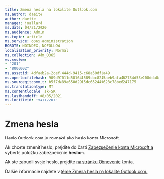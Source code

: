 ```yaml
---
title: Zmena hesla na lokalite Outlook.com
ms.author: daeite
author: daeite
manager: joallard
ms.date: 04/21/2020
ms.audience: Admin
ms.topic: article
ms.service: o365-administration
ROBOTS: NOINDEX, NOFOLLOW
localization_priority: Normal
ms.collection: Adm_O365
ms.custom:
- "201"
- "8000002"
ms.assetid: 4dfaeb2a-2cef-444d-9415-c68a50df1a49
ms.openlocfilehash: 909d97011d581641589cbc8245aeb9afa462734d53e208dda84657cd306d6fb2
ms.sourcegitcommit: b5f7da89a650d2915dc652449623c78be6247175
ms.translationtype: MT
ms.contentlocale: sk-SK
ms.lasthandoff: 08/05/2021
ms.locfileid: "54112207"
---
```

# <a name="change-your-password"></a>Zmena hesla

Heslo Outlook.com je rovnaké ako heslo konta Microsoft.
  
Ak chcete zmeniť heslo, prejdite do časti [Zabezpečenie konta Microsoft a](https://go.microsoft.com/fwlink/p/?linkid=842325&amp;clcid=0x409) vyberte položku Zabezpečenie **heslom**.
  
Ak ste zabudli svoje heslo, prejdite [na stránku Obnovenie](https://go.microsoft.com/fwlink/p/?linkid=841909) konta.
  
Ďalšie informácie nájdete v [téme Zmena hesla na lokalite Outlook.com.](https://support.office.com/article/2138d690-811c-4545-b2f3-e4dbe80c9735?wt.mc_id=Office_Outlook_com_Alchemy)
